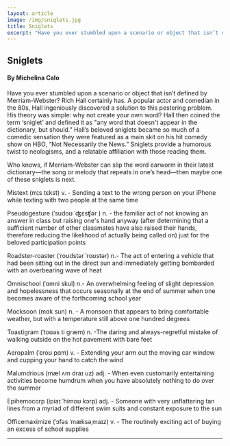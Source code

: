 ```yaml
---
layout: article
image: /img/sniglets.jpg
title: Sniglets
excerpt: "Have you ever stumbled upon a scenario or object that isn’t defined by Merriam-Webster? Rich Hall certainly has. A popular actor and comedian in the 80s, Hall ingeniously discovered a solution to this pestering problem."
---
```


<h2>Sniglets</h2>
<h4>By Michelina Calo</h4>

Have you ever stumbled upon a scenario or object that isn’t defined by Merriam-Webster? Rich Hall certainly has. A popular actor and comedian in the 80s, Hall ingeniously discovered a solution to this pestering problem. His theory was simple: why not create your own word?  Hall then coined the term ‘sniglet’ and defined it as "any word that doesn't appear in the dictionary, but should.” Hall’s beloved sniglets became so much of a comedic sensation they were featured as a main skit on his hit comedy show on HBO, “Not Necessarily the News.” Sniglets provide a humorous twist to neologisms, and a relatable affiliation with those reading them. 

Who knows, if Merriam-Webster can slip the word earworm in their latest dictionary—the song or melody that repeats in one’s head—then maybe one of these sniglets is next.

Mistext (mɪs tɛkst) v. - Sending a text to the wrong person on your iPhone while texting with two people at the same time

Pseudogesture (ˈsudoʊ ˈʤɛsʧər ) n. - the familiar act of not knowing an answer in class but raising one's hand anyway (after determining that a sufficient number of other classmates have also raised their hands, therefore reducing the likelihood of actually being called on) just for the beloved participation points

Roadster-roaster (ˈroʊdstər ˈroʊstər) n.- The act of entering a vehicle that had been sitting out in the direct sun and immediately getting bombarded with an overbearing wave of heat

Omnischool (ˈɑmni skul) n.- An overwhelming feeling of slight depression and hopelessness that occurs seasonally at the end of summer when one becomes aware of the forthcoming school year

Mocksoon (mɑk sun) n. - A monsoon that appears to bring comfortable weather, but with a temperature still above one hundred degrees 

Toastigram (ˈtoʊəs ti græm) n. -The daring and always-regretful mistake of walking outside on the hot pavement with bare feet

Aeropalm (ˈɛroʊ pɑm) v. - Extending your arm out the moving car window and cupping your hand to catch the wind 

Malumdrious (mæl ʌm draɪ uz) adj. - When even customarily entertaining activities become humdrum when you have absolutely nothing to do over the summer 

Epihemocorp (ipiaɪ ˈhimoʊ kɔrp) adj. - Someone with very unflattering tan lines from a myriad of different swim suits and constant exposure to the sun 

Officemaximize (ˈɔfəs ˈmæksəˌmaɪz) v. - The routinely exciting act of buying an excess of school supplies
 
<hr style="border-color:#7D7D7D;height:0.5px;">

